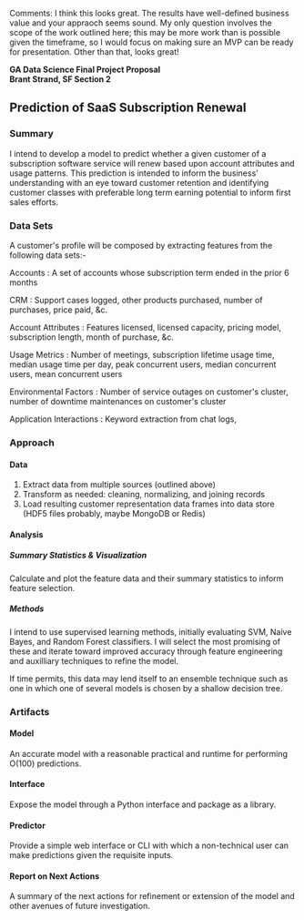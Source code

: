 Comments: I think this looks great. The results have well-defined business value and your appraoch seems sound.
My only question involves the scope of the work outlined here; this may be more work than is possible given the timeframe,
so I would focus on making sure an MVP can be ready for presentation. Other than that, looks great!

**GA Data Science Final Project Proposal**  
**Brant Strand, SF Section 2**

## Prediction of SaaS Subscription Renewal

### Summary 

I intend to develop a model to predict whether a given customer of a subscription software service will renew based upon account attributes and usage patterns. This prediction is intended to inform the business' understanding with an eye toward customer retention and identifying customer classes with preferable long term earning potential to inform first sales efforts.  

### Data Sets
A customer's profile will be composed by extracting features from the following data sets:-

Accounts
: A set of accounts whose subscription term ended in the prior 6 months

CRM
: Support cases logged, other products purchased, number of purchases, price paid, &c.

Account Attributes
: Features licensed, licensed capacity, pricing model, subscription length, month of purchase, &c.

Usage Metrics
: Number of meetings, subscription lifetime usage time, median usage time per day, peak concurrent users, median concurrent users, mean concurrent users

Environmental Factors
: Number of service outages on customer's cluster, number of downtime maintenances on customer's cluster

Application Interactions
: Keyword extraction from chat logs, 

### Approach

#### Data
1. Extract data from multiple sources (outlined above)
2. Transform as needed: cleaning, normalizing, and joining records
3. Load resulting customer representation data frames into data store (HDF5 files probably, maybe MongoDB or Redis)

#### Analysis

##### Summary Statistics & Visualization

Calculate and plot the feature data and their summary statistics to inform feature selection.

##### Methods
I intend to use supervised learning methods, initially evaluating SVM, Naive Bayes, and Random Forest classifiers. I will select the most promising of these and iterate toward improved accuracy through feature engineering and auxilliary techniques to refine the model. 

If time permits, this data may lend itself to an ensemble technique such as one in which one of several models is chosen by a shallow decision tree.

### Artifacts

#### Model
An accurate model with a reasonable practical and runtime for performing O(100) predictions.

#### Interface
Expose the model through a Python interface and package as a library.

#### Predictor
Provide a simple web interface or CLI with which a non-technical user can make predictions given the requisite inputs.

#### Report on Next Actions
A summary of the next actions for refinement or extension of the model and other avenues of future investigation.
